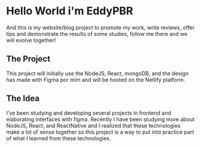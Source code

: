 # Hello World i'm EddyPBR
And this is my website/blog project to promote my work, write reviews, offer tips and demonstrate 
the results of some studies, follow me there and we will evolve together!

## The Project
This project will initially use the NodeJS, React, mongoDB, and the design has made with Figma por mim and will be hosted on the Netlify platform.

## The Idea
I've been studying and developing several projects in frontend and elaborating interfaces with figma. Recently I have been studying more about NodeJS, React, and ReactNative and I realized that these technologies make a lot of sense together so this project is a way to put into practice part of what I learned from these technologies.
